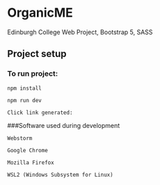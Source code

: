 # OrganicME

Edinburgh College Web Project, Bootstrap 5, SASS
## Project setup
### To run project:
```
npm install
```
```
npm run dev
```
```
Click link generated: 
```
###Software used during development

```
Webstorm
```
```
Google Chrome
```
```
Mozilla Firefox
```
```
WSL2 (Windows Subsystem for Linux)
```
